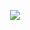 <p align="center">
<img src="https://github-readme-stats.vercel.app/api?username=TheCodedOne&show_icons=true&count_private=true&show_icons=true&theme=nord"/>
</p>  
